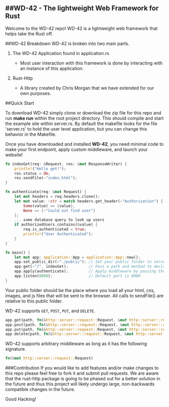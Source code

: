 ##WD-42 - The lightweight Web Framework for Rust
------

Welcome to the WD-42 repo! WD-42 is a lightweight web framework that helps take the Rust off.

##WD-42 Breakdown
WD-42 is broken into two main parts.

1) The WD-42 Application found in application.rs

    * Most user interaction with this framework is done by interacting with an instance of this application.

2) Rust-Http

    * A library created by Chris Morgan that we have extended for our own purposes.

##Quick Start

To download WD-42 simply clone or download the zip file for this repo and run **make run** within the root project directory.  This should compile and start the example site within server.rs. By default the makefile looks for the file 'server.rs' to hold the user level application, but you can change this behavior in the Makefile.

Once you have downloaded and installed **WD-42**, you need minimal code to make your first endpoint, apply custom middleware, and launch your website!
```rust
fn indexGet(req: &Request, res: &mut ResponseWriter) {
    println!("Hello get!");
    res.status = Ok;
    res.sendFile(~"index.html");
}

fn authenticate(req: &mut Request) {
    let mut headers = req.headers.clone();
    let mut value: ~str = match headers.get_header(~"Authorization") {
        Some(value) => {value},
        None => {~"Could not find user"}
    };
    ... some database query to look up users
    if authorizedUsers.contains(&value) {
        req.is_authenticated = true;
        println!("User Authenticated");
    }
}

fn main() {
    let mut app: application::App = application::App::new();
    app.set_public_dir(~"./public"); // Set your public folder to serve files from
    app.get(~"/", indexGet);         // Pass a path and method to declare an endpoint
    app.apply(authenticate);         // Apply middleware by passing the necessary function
    app.listen(8000);                // Default port is 8000
}
```
Your public folder should be the place where you load all your html, css, images, and js files that will be sent to the browser. All calls to sendFile() are relative to this public folder.

WD-42 supports `GET`, `POST`, `PUT`, and `DELETE`.
```rust
app.get(path, fn(&http::server::request::Request, &mut http::server::response::ResponseWriter<>));
app.post(path, fn(&http::server::request::Request, &mut http::server::response::ResponseWriter<>));
app.put(path, fn(&http::server::request::Request, &mut http::server::response::ResponseWriter<>));
app.delete(path, fn(&http::server::request::Request, &mut http::server::response::ResponseWriter<>));
```

WD-42 supports arbitrary middleware as long as it has the following signature.
```rust
fn(&mut http::server::request::Request)
```

###Contribution
If you would like to add features and/or make changes to this repo please feel free to fork it and submit pull requests.  We  are aware that the rust-http package is going to be phased out for a better solution in the future and thus this project will likely undergo large, non-backwards compatible changes in the future.

Good Hacking!

